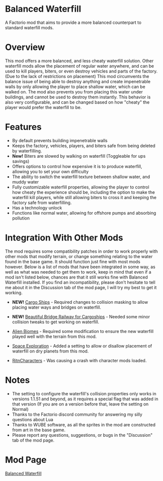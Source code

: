 # Balanced Waterfill
A Factorio mod that aims to provide a more balanced counterpart to standard waterfill mods.

# Overview

This mod offers a more balanced, and less cheaty waterfill solution. Other waterfill mods allow the placement of regular water anywhere, and can be used to kill players, biters, or even destroy vehicles and parts of the factory. (Due to the lack of restrictions on placement) This mod circumvents the balance issue of being able to destroy anything and create impenetrable walls by only allowing the player to place shallow water, which can be walked on. The mod also prevents you from placing this water under buildings, and cannot be used to destroy them instantly. This behavior is also very configurable, and can be changed based on how "cheaty" the player would prefer the waterfill to be. 

# Features

 - By default prevents building impenetrable walls
 - Keeps the factory, vehicles, players, and biters safe from being deleted by waterfilling. 
 - **New!** Biters are slowed by walking on waterfill (Toggleable for ups savings)
 - Offers options to control how expensive it is to produce waterfill, allowing you to set your own difficulty
 - The ability to switch the waterfill texture between shallow water,  and muddy water
 - Fully customizable waterfill properties, allowing the player to control how cheaty the experience should be, including the option to make the waterfill kill players, while still allowing biters to cross it and keeping the factory safe from waterfilling. 
 - Has a technology unlock
 - Functions like normal water, allowing for offshore pumps and absorbing pollution

# Integration With Other Mods

The mod requires some compatibility patches in order to work properly with other mods that modify terrain, or change something relating to the water found in the base game. It should function just fine with most mods however. Below is a list of mods that have been integrated in some way, as well as what was needed to get them to work, keep in mind that even if a mod isn't listed below, chances are that it still works fine with Balanced Waterfill installed. If you find an incompatibility, please don't hesitate to tell me about it in the Discussion tab of the mod page, I will try my best to get it working.


- **NEW!** [Cargo Ships](https://mods.factorio.com/mod/cargo-ships) - Required changes to collision masking to allow placing water ways and bridges on waterfill.

- **NEW!** [Beautiful Bridge Railway for Cargoships](https://mods.factorio.com/mod/beautiful_bridge_railway_Cargoships) - Needed some minor collision tweaks to get working on waterfill.

 - [Alien Biomes](https://mods.factorio.com/mod/alien-biomes) - Required some modification to ensure the new waterfill played well with the terrain from this mod.

- [Space Exploration](https://mods.factorio.com/mod/space-exploration) - Added a setting to allow or disallow placement of waterfill on dry planets from this mod.

- [RitnCharacters](https://mods.factorio.com/mod/RitnCharacters) - Was causing a crash with character mods loaded.

# Notes

 - The setting to configure the waterfill's collision properties only works in versions 1.1.51 and beyond, as it requires a special flag that was added in that version (If you are on a version before that, leave the setting on Normal)
 - Thanks to the Factorio discord community for answering my silly questions about Lua
 - Thanks to WUBE software, as all the sprites in the mod are constructed from art in the base game.
 - Please report any questions, suggestions, or bugs in the "Discussion" tab of the mod page.

# Mod Page

[Balanced Waterfill](https://mods.factorio.com/mod/balanced-waterfill) 
